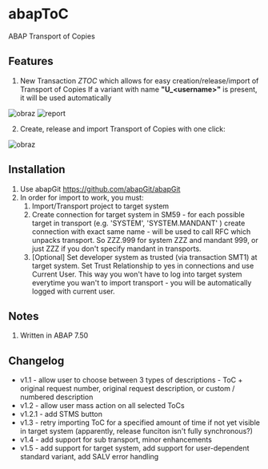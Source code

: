 # abapToC
ABAP Transport of Copies

## Features

1. New Transaction *ZTOC* which allows for easy creation/release/import of Transport of Copies
   If a variant with name **"U_\<username\>"** is present, it will be used automatically

![obraz](https://github.com/Kaszub09/abapToC/assets/34368953/5d88049f-759c-40e7-addb-2d443c4af5be)
![report](https://github.com/Kaszub09/abapToC/assets/34368953/9942d528-7b71-4db8-bcf1-82906ed1aa90)

2. Create, release and import Transport of Copies with one click:
   
![obraz](https://github.com/Kaszub09/abapToC/assets/34368953/7cc59ec7-5fe2-439b-8771-9051b78d0197)

## Installation

1. Use abapGit https://github.com/abapGit/abapGit 
2. In order for import to work, you must:
   1. Import/Transport project to target system
   2. Create connection for target system in SM59 - for each possible target in transport (e.g. 'SYSTEM', 'SYSTEM.MANDANT' ) create connection with exact same name - will be used to call RFC which unpacks transport. So ZZZ.999 for system ZZZ and mandant 999, or just ZZZ if you don't specify mandant in transports.
   3. [Optional] Set developer system as trusted (via transaction SMT1) at target system. Set Trust Relationship to yes in connections and use Current User. This way you won't have to log into target system everytime you wan't to import transport - you will be automatically logged with current user.

## Notes
1. Written in ABAP 7.50

## Changelog

- v1.1 - allow user to choose between 3 types of descriptions - ToC + original request number, original request description, or custom / numbered description
- v1.2 - allow user mass action on all selected ToCs
- v1.2.1 - add STMS button
- v1.3 - retry importing ToC for a specified amount of time if not yet visible in target system (apparently, release funciton isn't fully synchronous?)
- v1.4 - add support for sub transport, minor enhancements
- v1.5 - add support for target system, add support for user-dependent standard variant, add SALV error handling
